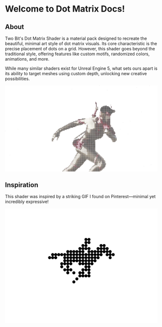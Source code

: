# Welcome to Dot Matrix Docs!

## About

Two Bit's Dot Matrix Shader is a material pack designed to recreate the beautiful, minimal art style of dot matrix visuals. Its core characteristic is the precise placement of dots on a grid. However, this shader goes beyond the traditional style, offering features like custom motifs, randomized colors, animations, and more.

While many similar shaders exist for Unreal Engine 5, what sets ours apart is its ability to target meshes using custom depth, unlocking new creative possibilities.

![alt text](<images/sc_7_3_2 - frame at 0m1s.jpg>)


## Inspiration

This shader was inspired by a striking GIF I found on Pinterest—minimal yet incredibly expressive!

![alt text](images/download.gif)


